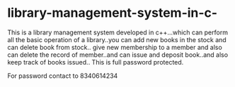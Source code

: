 # library-management-system-in-c-
This is a library management system developed in c++...which can perform all the basic operation of a library..you can add new books in the stock and can delete book from stock.. give new membership to a member and also can delete the record of member..and can issue and deposit book..and also keep track of books issued..
This is full password protected.

For password contact to 8340614234
